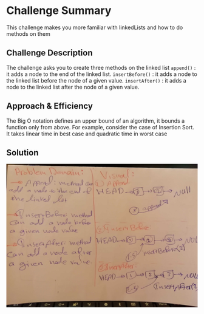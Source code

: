 # Challenge Summary
This challenge makes you more familiar with linkedLists and how to do methods on them

## Challenge Description

The challenge asks you to create three methods on the linked list
`append()` : it adds a node to the end of the linked list.
`insertBefore()` : it adds a node to the linked list before the node of a given value.
`insertAfter()` : it adds a node to the linked list after the node of a given value.

## Approach & Efficiency

The Big O notation defines an upper bound of an algorithm, it bounds a function only from above. For example, consider the case of Insertion Sort. It takes linear time in best case and quadratic time in worst case

## Solution

![](challenges/linkedList/assesst/IMG_20200131_150124.jpg)

